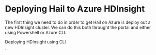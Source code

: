 # Deploying Hail to Azure HDInsight

The first thing we need to do  in order to get Hail on Azure is deploy out a new HDInsight cluster. We can do this both throught the portal and either using Powershell or Azure CLI.

Deploying HDInsight using CLI

``
